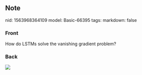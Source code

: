 ## Note
nid: 1563968364109
model: Basic-66395
tags: 
markdown: false

### Front
How do LSTMs solve the vanishing gradient problem?

### Back
<img src="Screenshot%202019-07-24%20at%2013.40.42.png">
